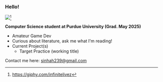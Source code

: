 ### Hello! 

<img src="https://media.giphy.com/media/v1.Y2lkPTc5MGI3NjExbWlsMzg1ODAzcTVtbG9rOGdkYWc2NmR0a2p3bGV3NnpxcXBiMGhzaiZlcD12MV9pbnRlcm5hbF9naWZfYnlfaWQmY3Q9cw/QfxbcJSWsqiko3kL5l/giphy.gif"/>[^1]

**Computer Science student at Purdue University (Grad. May 2025)**
  - Amateur Game Dev
  - Curious about literature, ask me what I'm reading!
  - Current Project(s)
    - Target Practice (working title)

Contact me here: sinhah239@gmail.com

[^1]: https://giphy.com/infinitelivez

<!---
sinhah239/sinhah239 is a ✨ special ✨ repository because its `README.md` (this file) appears on your GitHub profile.
You can click the Preview link to take a look at your changes.
--->
